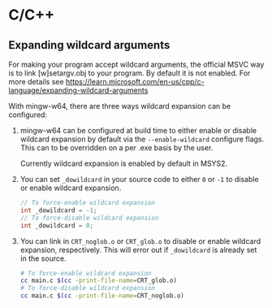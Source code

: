 # C/C++

## Expanding wildcard arguments

For making your program accept wildcard arguments, the official MSVC way is to
link [w]setargv.obj to your program. By default it is not enabled. For more
details see
https://learn.microsoft.com/en-us/cpp/c-language/expanding-wildcard-arguments

With mingw-w64, there are three ways wildcard expansion can be configured:

1. mingw-w64 can be configured at build time to either enable or disable wildcard expansion by default via the `--enable-wildcard` configure flags. This can to be overridden on a per .exe basis by the user.

    Currently wildcard expansion is enabled by default in MSYS2.

2. You can set `_dowildcard` in your source code to either `0` or `-1` to disable or enable wildcard expansion.

    ```c
    // To force-enable wildcard expansion
    int _dowildcard = -1;
    // To force-disable wildcard expansion
    int _dowildcard = 0;
    ```

3. You can link in `CRT_noglob.o` or `CRT_glob.o` to disable or enable wildcard expansion, respectively. This will error out if `_dowildcard` is already set in the source.

    ```bash
    # To force-enable wildcard expansion
    cc main.c $(cc -print-file-name=CRT_glob.o)
    # To force-disable wildcard expansion
    cc main.c $(cc -print-file-name=CRT_noglob.o)
    ```
